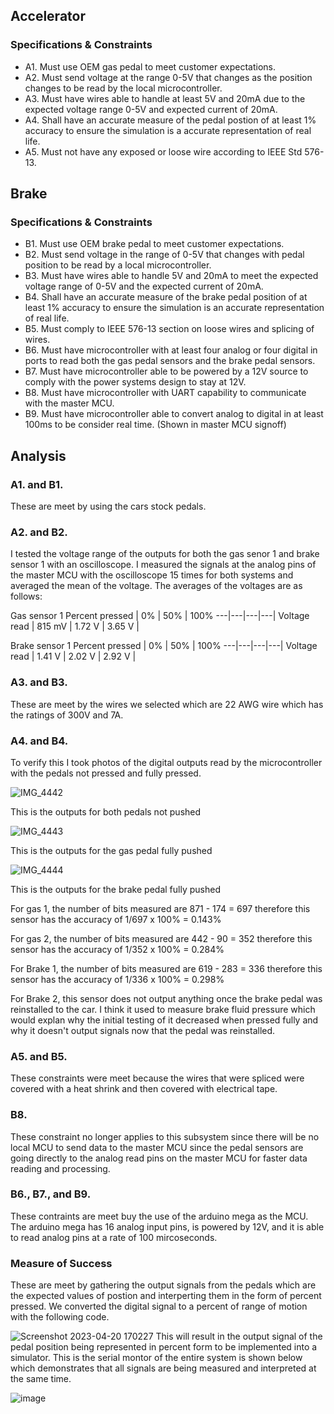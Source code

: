 
## Accelerator

### Specifications & Constraints
- A1. Must use OEM gas pedal to meet customer expectations.
- A2. Must send voltage at the range 0-5V that changes as the position changes to be read by the local microcontroller.
- A3. Must have wires able to handle at least 5V and 20mA due to the expected voltage range 0-5V and expected current of 20mA.
- A4. Shall have an accurate measure of the pedal postion of at least 1% accuracy to ensure the simulation is a accurate representation of real life. 
- A5. Must not have any exposed or loose wire according to IEEE Std 576-13.  

## Brake 

### Specifications & Constraints
- B1. Must use OEM brake pedal to meet customer expectations.
- B2. Must send voltage in the range of 0-5V that changes with pedal position to be read by a local microcontroller.
- B3. Must have wires able to handle 5V and 20mA to meet the expected voltage range of 0-5V and the expected current of 20mA. 
- B4. Shall have an accurate measure of the brake pedal position of at least 1% accuracy to ensure the simulation is an accurate representation of real life.
- B5. Must comply to IEEE 576-13 section on loose wires and splicing of wires.
- B6. Must have microcontroller with at least four analog or four digital in ports to read both the gas pedal sensors and the brake pedal sensors.
- B7. Must have microcontroller able to be powered by a 12V source to comply with the power systems design to stay at 12V.
- B8. Must have microcontroller with UART capability to communicate with the master MCU. 
- B9. Must have microcontroller able to convert analog to digital in at least 100ms to be consider real time. (Shown in master MCU signoff)

## Analysis

### A1. and B1.
These are meet by using the cars stock pedals.

### A2. and B2.
I tested the voltage range of the outputs for both the gas senor 1 and brake sensor 1 with an oscilloscope. I measured the signals at the analog pins of the master MCU with the oscilloscope 15 times for both systems and averaged the mean of the voltage. The averages of the voltages are as follows:

Gas sensor 1
Percent pressed | 0% | 50% | 100% 
---|---|---|---|
Voltage read | 815 mV | 1.72 V | 3.65 V |

Brake sensor 1 
Percent pressed | 0% | 50% | 100% 
---|---|---|---|
Voltage read | 1.41 V | 2.02 V | 2.92 V |

### A3. and B3. 
These are meet by the wires we selected which are 22 AWG wire which has the ratings of 300V and 7A.

### A4. and B4.
To verify this I took photos of the digital outputs read by the microcontroller with the pedals not pressed and fully pressed. 

![IMG_4442](https://user-images.githubusercontent.com/117474294/228996747-a3c030e0-4b2a-4600-9534-1e564b554080.jpg)

This is the outputs for both pedals not pushed 

![IMG_4443](https://user-images.githubusercontent.com/117474294/228996705-0b2346e4-25f1-4cad-ab41-17f2475a7b95.jpg)

This is the outputs for the gas pedal fully pushed

![IMG_4444](https://user-images.githubusercontent.com/117474294/228996659-09ca5c9e-f5ef-4e14-b2f1-18f9ba0b5985.jpg)

This is the outputs for the brake pedal fully pushed

For gas 1, the number of bits measured are 871 - 174 = 697 therefore this sensor has the accuracy of 1/697 x 100% = 0.143%

For gas 2, the number of bits measured are 442 - 90 = 352 therefore this sensor has the accuracy of 1/352 x 100% = 0.284%

For Brake 1, the number of bits measured are 619 - 283 = 336 therefore this sensor has the accuracy of 1/336 x 100% = 0.298%

For Brake 2, this sensor does not output anything once the brake pedal was reinstalled to the car. I think it used to measure brake fluid pressure which would explan why the initial testing of it decreased when pressed fully and why it doesn't output signals now that the pedal was reinstalled.

### A5. and B5.
These constraints were meet because the wires that were spliced were covered with a heat shrink and then covered with electrical tape.

### B8.
These constraint no longer applies to this subsystem since there will be no local MCU to send data to the master MCU since the pedal sensors are going directly to the analog read pins on the master MCU for faster data reading and processing. 

### B6., B7., and B9.
These contraints are meet buy the use of the arduino mega as the MCU. The arduino mega has 16 analog input pins, is powered by 12V, and it is able to read analog pins at a rate of 100 mircoseconds. 

### Measure of Success
These are meet by gathering the output signals from the pedals which are the expected values of postion and interperting them in the form of percent pressed. We converted the digital signal to a percent of range of motion with the following code. 

![Screenshot 2023-04-20 170227](https://user-images.githubusercontent.com/117474294/233497490-4778ccf7-c55e-4349-8f71-1ab0cee65665.png)
This will result in the output signal of the pedal position being represented in percent form to be implemented into a simulator. 
This is the serial montor of the entire system is shown below which demonstrates that all signals are being measured and interpreted at the same time. 

![image](https://user-images.githubusercontent.com/117474294/233498635-f05ed65b-6c12-497a-8450-fe524aa565e6.png)
